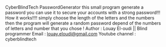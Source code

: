   CyberBlindTech PasswordGenerator
this small program generate a password you can use it to secure your accounts with a strong password!!! 
  How it works!!!!
  simply choose the length of the letters and the numbers then the program will generate a random password 
  depend of the numbers of letters and number that you chose ! 
  Author : Louay El-oudi || Blind programmer 
  Email : louay.eloudi@gmail.com 
  Youtube channel : cyberblindtech
